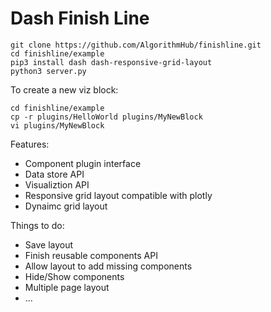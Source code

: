# Dash Finish Line

```
git clone https://github.com/AlgorithmHub/finishline.git
cd finishline/example
pip3 install dash dash-responsive-grid-layout
python3 server.py
```

To create a new viz block:

```
cd finishline/example
cp -r plugins/HelloWorld plugins/MyNewBlock
vi plugins/MyNewBlock
```

Features:

* Component plugin interface
* Data store API
* Visualiztion API
* Responsive grid layout compatible with plotly
* Dynaimc grid layout

Things to do:

* Save layout
* Finish reusable components API
* Allow layout to add missing components
* Hide/Show components
* Multiple page layout
* ...
